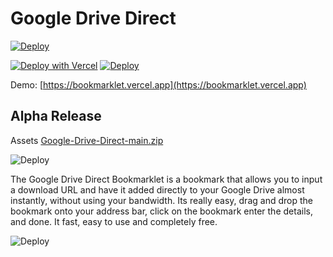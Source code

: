 # Google Drive Direct

[![Deploy](https://camo.githubusercontent.com/76e60919474807718793857d8eb615e7a50b18b04050577e5a35c19421f260a3/68747470733a2f2f676974706f642e696f2f627574746f6e2f6f70656e2d696e2d676974706f642e737667)](https://gitpod.io/#https://github.com/donPabloNow/Google-Drive-Direct)

[![Deploy with Vercel](https://vercel.com/button)](https://vercel.com/new/git/external?repository-url=https://github.com/donPabloNow/Google-Drive-Direct)         [![Deploy](https://www.herokucdn.com/deploy/button.svg)](https://heroku.com/deploy)

Demo: [https://bookmarklet.vercel.app](https://bookmarklet.vercel.app)

## Alpha Release
Assets [Google-Drive-Direct-main.zip](https://github.com/donPabloNow/Google-Drive-Direct/releases/tag/1.0.0.1)

![Deploy](https://getintopc.com/wp-content/uploads/2013/10/google-drive-security.jpg)


The Google Drive Direct Bookmarklet is a bookmark that allows you to input a download URL and have it added directly to your Google Drive almost instantly, without using your bandwidth. Its really easy, drag and drop the bookmark onto your address bar, click on the bookmark enter the details, and done. It fast, easy to use and completely free.


![Deploy](https://cdn.dribbble.com/users/5884695/screenshots/14298415/media/a756673a66d679365d04a8e36f8b75b1.jpg)
